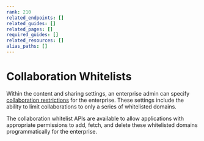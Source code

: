 ```yaml
---
rank: 210
related_endpoints: []
related_guides: []
related_pages: []
required_guides: []
related_resources: []
alias_paths: []
---
```


# Collaboration Whitelists

Within the content and sharing settings, an enterprise admin can specify
[collaboration restrictions][collab-restrictions] for the enterprise. These
settings include the ability to limit collaborations to only a series of
whitelisted domains.

The collaboration whitelist APIs are available to allow applications with
appropriate permissions to add, fetch, and delete these whitelisted domains
programmatically for the enterprise.

[collab-restrictions]: https://community.box.com/t5/How-to-Guides-for-Admins/Content-and-sharing-settings-for-your-enterprise/ta-p/174#toc-hId--670854033
